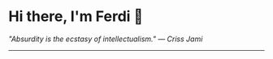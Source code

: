 <h1>Hi there, I'm Ferdi 👋</h1>

<p><em>
  "Absurdity is the ecstasy of intellectualism." — Criss Jami
</em></p>

---
